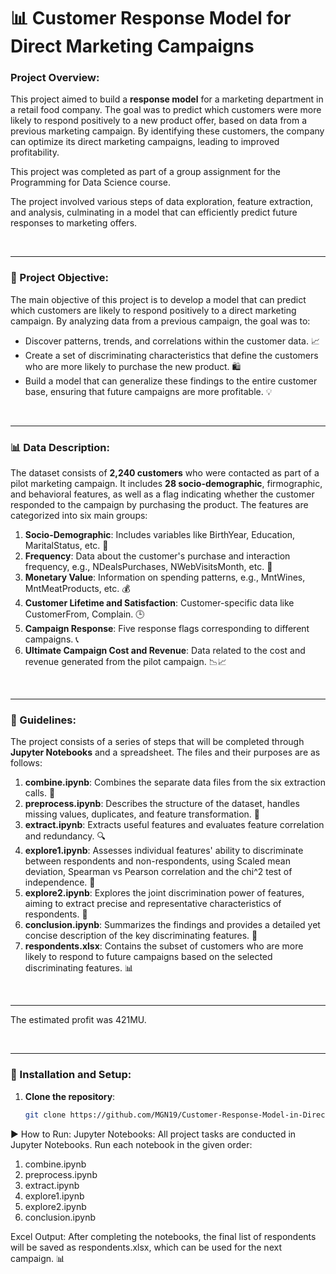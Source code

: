 # 📊 Customer Response Model for Direct Marketing Campaigns

### Project Overview:
This project aimed to build a **response model** for a marketing department in a retail food company. The goal was to predict which customers were more likely to respond positively to a new product offer, based on data from a previous marketing campaign. By identifying these customers, the company can optimize its direct marketing campaigns, leading to improved profitability.

This project was completed as part of a group assignment for the Programming for Data Science course.

The project involved various steps of data exploration, feature extraction, and analysis, culminating in a model that can efficiently predict future responses to marketing offers.

<br>

---

### 🎯 Project Objective:
The main objective of this project is to develop a model that can predict which customers are likely to respond positively to a direct marketing campaign. By analyzing data from a previous campaign, the goal was to:

- Discover patterns, trends, and correlations within the customer data. 📈
- Create a set of discriminating characteristics that define the customers who are more likely to purchase the new product. 🛍️
- Build a model that can generalize these findings to the entire customer base, ensuring that future campaigns are more profitable. 💡

<br>

---

### 📊 Data Description:
The dataset consists of **2,240 customers** who were contacted as part of a pilot marketing campaign. It includes **28 socio-demographic**, firmographic, and behavioral features, as well as a flag indicating whether the customer responded to the campaign by purchasing the product. The features are categorized into six main groups:

1. **Socio-Demographic**: Includes variables like BirthYear, Education, MaritalStatus, etc. 👤
2. **Frequency**: Data about the customer's purchase and interaction frequency, e.g., NDealsPurchases, NWebVisitsMonth, etc. 🔄
3. **Monetary Value**: Information on spending patterns, e.g., MntWines, MntMeatProducts, etc. 💰
4. **Customer Lifetime and Satisfaction**: Customer-specific data like CustomerFrom, Complain. 🕒
5. **Campaign Response**: Five response flags corresponding to different campaigns. 📞
6. **Ultimate Campaign Cost and Revenue**: Data related to the cost and revenue generated from the pilot campaign. 📉📈

<br>

---

### 📝 Guidelines:
The project consists of a series of steps that will be completed through **Jupyter Notebooks** and a spreadsheet. The files and their purposes are as follows:

1. **combine.ipynb**: Combines the separate data files from the six extraction calls. 🔗
2. **preprocess.ipynb**: Describes the structure of the dataset, handles missing values, duplicates, and feature transformation. 🧹
3. **extract.ipynb**: Extracts useful features and evaluates feature correlation and redundancy. 🔍
4. **explore1.ipynb**: Assesses individual features' ability to discriminate between respondents and non-respondents, using Scaled mean deviation, Spearman vs Pearson correlation and the chi^2 test of independence. 🔑
5. **explore2.ipynb**: Explores the joint discrimination power of features, aiming to extract precise and representative characteristics of respondents. 🧠
6. **conclusion.ipynb**: Summarizes the findings and provides a detailed yet concise description of the key discriminating features. 📝
7. **respondents.xlsx**: Contains the subset of customers who are more likely to respond to future campaigns based on the selected discriminating features. 📊

<br>

---

The estimated profit was 421MU.

<br>

---

### 🚀 Installation and Setup:

1. **Clone the repository**:
   ```bash
   git clone https://github.com/MGN19/Customer-Response-Model-in-Direct-Marketing.git
   ```

▶️ How to Run:
Jupyter Notebooks: All project tasks are conducted in Jupyter Notebooks. Run each notebook in the given order:

1. combine.ipynb
2. preprocess.ipynb
3. extract.ipynb
4. explore1.ipynb
5. explore2.ipynb
6. conclusion.ipynb

Excel Output: After completing the notebooks, the final list of respondents will be saved as respondents.xlsx, which can be used for the next campaign. 📊
